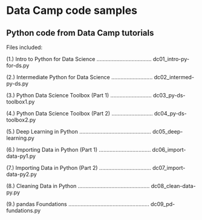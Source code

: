 # Data Camp code samples
## Python code from Data Camp tutorials

Files included:

(1.) Intro to Python for Data Science .................................... dc01_intro-py-for-ds.py

(2.) Intermediate Python for Data Science ........................... dc02_intermed-py-ds.py

(3.) Python Data Science Toolbox (Part 1) ........................... dc03_py-ds-toolbox1.py

(4.) Python Data Science Toolbox (Part 2) ........................... dc04_py-ds-toolbox2.py

(5.) Deep Learning in Python ............................................... dc05_deep-learning.py

(6.) Importing Data in Python (Part 1) .................................. dc06_import-data-py1.py

(7.) Importing Data in Python (Part 2) .................................. dc07_import-data-py2.py

(8.) Cleaning Data in Python ............................................... dc08_clean-data-py.py

(9.) pandas Foundations ..................................................... dc09_pd-fundations.py
